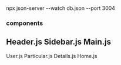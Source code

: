 ###
npx json-server --watch db.json --port 3004

### components
Header.js
Sidebar.js
Main.js
-------
User.js
Particular.js
Details.js
Home.js

